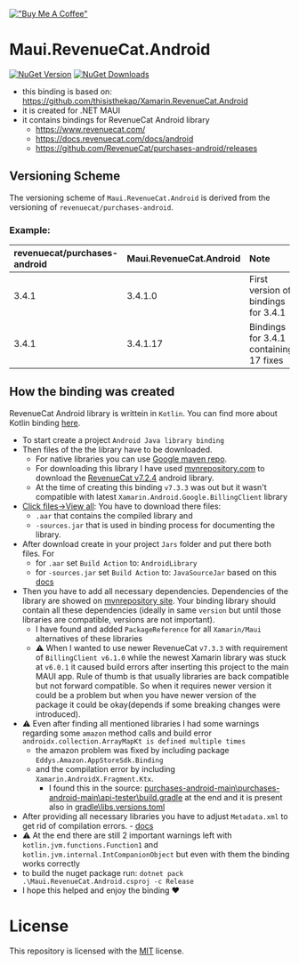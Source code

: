[!["Buy Me A Coffee"](https://www.buymeacoffee.com/assets/img/custom_images/orange_img.png)](https://www.buymeacoffee.com/kebechet)

# Maui.RevenueCat.Android
[![NuGet Version](https://img.shields.io/nuget/v/Kebechet.Maui.RevenueCat.Android)](https://www.nuget.org/packages/Kebechet.Maui.RevenueCat.Android/)
[![NuGet Downloads](https://img.shields.io/nuget/dt/Kebechet.Maui.RevenueCat.Android)](https://www.nuget.org/packages/Kebechet.Maui.RevenueCat.Android/)

- this binding is based on: https://github.com/thisisthekap/Xamarin.RevenueCat.Android 
- it is created for .NET MAUI
- it contains bindings for RevenueCat Android library
	- https://www.revenuecat.com/
	- https://docs.revenuecat.com/docs/android
    - https://github.com/RevenueCat/purchases-android/releases

## Versioning Scheme
The versioning scheme of `Maui.RevenueCat.Android` is derived from the versioning of `revenuecat/purchases-android`.

### Example:
| revenuecat/purchases-android | Maui.RevenueCat.Android | Note |
|:--|:--|:--|
| 3.4.1 | 3.4.1.0 | First version of bindings for 3.4.1 |
| 3.4.1 | 3.4.1.17 | Bindings for 3.4.1 containing 17 fixes |

## How the binding was created
RevenueCat Android library is writtein in `Kotlin`. You can find more about Kotlin binding [here](https://learn.microsoft.com/en-us/xamarin/android/platform/binding-kotlin-library/).
- To start create a project `Android Java library binding`
- Then files of the the library have to be downloaded. 
  - For native libraries you can use [Google maven repo](https://maven.google.com/web/index.html). 
  - For downloading this library I have used [mvnrepository.com](https://mvnrepository.com/) to 
	download the [RevenueCat v7.2.4](https://mvnrepository.com/artifact/com.revenuecat.purchases/purchases/7.2.4) android library.
  - At the time of creating this binding `v7.3.3` was out but it wasn't compatible with latest `Xamarin.Android.Google.BillingClient` library
- [Click files->View all](https://i.imgur.com/95lzSPD.png): You have to download there files:
  - `.aar` that contains the compiled library and 
  - `-sources.jar` that is used in binding process for documenting the library.
- After download create in your project `Jars` folder and put there both files. For
  - for `.aar` set `Build Action` to: `AndroidLibrary`
  - for `-sources.jar` set `Build Action` to: `JavaSourceJar` based on this [docs](https://learn.microsoft.com/en-us/xamarin/android/deploy-test/building-apps/build-items#javasourcejar)
- Then you have to add all necessary dependencies. Dependencies of the library are showed on [mvnrepository site](https://i.imgur.com/uDh8TtN.png). Your binding library should contain all these dependencies (ideally in same `version` but until those libraries are compatible, versions are not important).
  - I  have found and added `PackageReference` for all `Xamarin/Maui` alternatives of these libraries
  - ⚠️ When I wanted to use newer RevenueCat `v7.3.3` with requirement of `BillingClient v6.1.0` while the newest Xamarin library was stuck at `v6.0.1` it caused build errors after inserting this project to the main MAUI app. Rule of thumb is that usually libraries are back compatible but not forward compatible. So when it requires newer version it could be a problem but when you have newer version of the package it could be okay(depends if some breaking changes were introduced).
- ⚠️ Even after finding all mentioned libraries I had some warnings regarding some `amazon` method calls and build error `androidx.collection.ArrayMapKt is defined multiple times`
  - the amazon problem was fixed by including package `Eddys.Amazon.AppStoreSdk.Binding`
  - and the compilation error by including `Xamarin.AndroidX.Fragment.Ktx`. 
	- I found this in the source: [purchases-android-main\purchases-android-main\api-tester\build.gradle](https://github.com/RevenueCat/purchases-android/blob/main/api-tester/build.gradle#L59) at the end and it is present also in [gradle\libs.versions.toml](https://github.com/RevenueCat/purchases-android/blob/main/gradle/libs.versions.toml#L38)
- After providing all necessary libraries you have to adjust `Metadata.xml` to get rid of compilation errors. - [docs](https://learn.microsoft.com/en-us/xamarin/android/platform/binding-java-library/customizing-bindings/java-bindings-metadata)
- ⚠️ At the end there are still 2 important warnings left with `kotlin.jvm.functions.Function1` and `kotlin.jvm.internal.IntCompanionObject` but even with them the binding works correctly
- to build the nuget package run: `dotnet pack .\Maui.RevenueCat.Android.csproj -c Release`
- I hope this helped and enjoy the binding ❤️

# License
This repository is licensed with the [MIT](LICENSE.txt) license.
